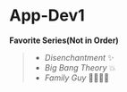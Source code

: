 # App-Dev1
**Favorite Series(Not in Order)**

> - *Disenchantment* ✨
> - *Big Bang Theory* 💥
> - *Family Guy* 👨‍👩‍👧‍👦

